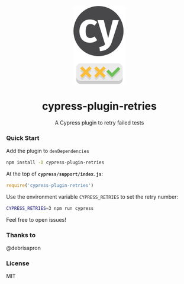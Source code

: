 

<div align="center">
    <img src="docs/readme-logo.png">
    <h1>cypress-plugin-retries</h1>

<p>A Cypress plugin to retry failed tests</p>

</div>



### Quick Start

Add the plugin to `devDependencies`
```bash
npm install -D cypress-plugin-retries
```


At the top of **`cypress/support/index.js`**:
```js
require('cypress-plugin-retries')
```

Use the environment variable `CYPRESS_RETRIES` to set the retry number:
```bash
CYPRESS_RETRIES=3 npm run cypress
```

Feel free to open issues!

### Thanks to
@debrisapron


### License
MIT